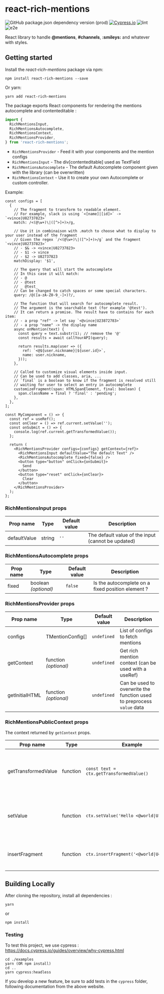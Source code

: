 # react-rich-mentions

![GitHub package.json dependency version (prod)](https://img.shields.io/github/package-json/dependency-version/koala-interactive/react-rich-mentions/dev/react)
[![Cypress.io](https://img.shields.io/badge/tested%20with-Cypress-04C38E.svg)](https://www.cypress.io/)
![lint](https://github.com/koala-interactive/react-rich-mentions/workflows/lint/badge.svg?branch=master)
![e2e](https://github.com/koala-interactive/react-rich-mentions/workflows/e2e/badge.svg?branch=master)

React library to handle **@mentions**, **#channels**, **:smileys:** and whatever with styles.

## Getting started

Install the _react-rich-mentions_ package via npm:

```
npm install react-rich-mentions --save
```

Or yarn:

```
yarn add react-rich-mentions
```

The package exports React components for rendering the mentions autocomplete and contenteditable :

```ts
import {
  RichMentionsInput,
  RichMentionsAutocomplete,
  RichMentionsContext,
  RichMentionsProvider,
} from 'react-rich-mentions';
```

- `RichMentionsProvider` - Feed it with your components and the mention configs
- `RichMentionsInput` - The div[contenteditable] used as TextField
- `RichMentionsAutocomplete` - The default Autocomplete component given with the library (can be overwritten)
- `RichMentionsContext` - Use it to create your own Autocomplete or custom controller.

Example:

```tsx
const configs = [
  {
    // The fragment to transform to readable element.
    // For example, slack is using `<[name]|[id]>` -> `<vince|U82737823>`
    match: /<(@\w+)\|([^>]+)>/g,

    // Use it in combinaison with .match to choose what to display to your user instead of the fragment
    // Given the regex `/<(@\w+)\|([^>]+)>/g` and the fragment `<vince|U82737823>`
    // - $& -> <vince|U82737823>
    // - $1 -> vince
    // - $2 -> U82737823
    matchDisplay: '$1',

    // The query that will start the autocomplete
    // In this case it will match:
    // - @
    // - @test
    // _ @test_
    // Can be changed to catch spaces or some special characters.
    query: /@([a-zA-Z0-9_-]+)?/,

    // The function that will search for autocomplete result.
    // The argument is the searchable text (for example '@test').
    // It can return a promise. The result have to contains for each item:
    // - a prop "ref" -> let say `<@vince|U23872783>`
    // - a prop "name" -> the display name
    async onMention(text) {
      const query = text.substr(1); // remove the '@'
      const results = await callYourAPI(query);

      return results.map(user => ({
        ref: `<@${user.nickname}|${user.id}>`,
        name: user.nickname,
      }));
    },

    // Called to customize visual elements inside input.
    // Can be used to add classes, aria, ...
    // `final` is a boolean to know if the fragment is resolved still
    // waiting for user to select an entry in autocomplete
    customizeFragment(span: HTMLSpanElement, final: boolean) {
      span.className = final ? 'final' : 'pending';
    },
  },
];

const MyComponent = () => {
  const ref = useRef();
  const onClear = () => ref.current.setValue('');
  const onSubmit = () => {
    console.log(ref.current.getTransformedValue());
  };

  return (
    <RichMentionsProvider configs={configs} getContext={ref}>
      <RichMentionsInput defaultValue="The default Text" />
      <RichMentionsAutocomplete fixed={false} />
      <button type="button" onClick={onSubmit}>
        Send
      </button>
      <button type="reset" onClick={onClear}>
        Clear
      </button>
    </RichMentionsProvider>
  );
};
```

### RichMentionsInput props

| Prop name    | Type   | Default value | Description                                        |
| ------------ | ------ | ------------- | -------------------------------------------------- |
| defaultValue | string | `''`          | The default value of the input (cannot be updated) |

### RichMentionsAutocomplete props

| Prop name | Type                 | Default value | Description                                       |
| --------- | -------------------- | ------------- | ------------------------------------------------- |
| fixed     | boolean _(optional)_ | `false`       | Is the autocomplete on a fixed position element ? |

### RichMentionsProvider props

| Prop name      | Type                  | Default value | Description                                                           |
| -------------- | --------------------- | ------------- | --------------------------------------------------------------------- |
| configs        | TMentionConfig[]      | `undefined`   | List of configs to fetch mentions                                     |
| getContext     | function _(optional)_ | `undefined`   | Get rich mention context (can be used with a useRef)                  |
| getInitialHTML | function _(optional)_ | `undefined`   | Can be used to overwrite the function used to preprocess `value` data |

### RichMentionsPublicContext props

The context returned by `getContext` props.

| Prop name           | Type     | Example                                  | Description                                                         |
| ------------------- | -------- | ---------------------------------------- | ------------------------------------------------------------------- |
| getTransformedValue | function | `const text = ctx.getTransformedValue()` | Get the input value with fragment transformed to valid code         |
| setValue            | function | `ctx.setValue('Hello <@world\|U15151>')` | Change the input value, will transform the code with valid fragment |
| insertFragment      | function | `ctx.insertFragment('<@world\|U45454>')` | Add a fragment at the current cursor position                       |

## Building Locally

After cloning the repository, install all dependencies :

```
yarn
```

or

```
npm install
```

### Testing

To test this project, we use cypress : https://docs.cypress.io/guides/overview/why-cypress.html

```
cd ./examples
yarn (OR npm install)
cd ..
yarn cypress:headless
```

If you develop a new feature, be sure to add tests in the `cypress` folder, following documentation from the above website.

